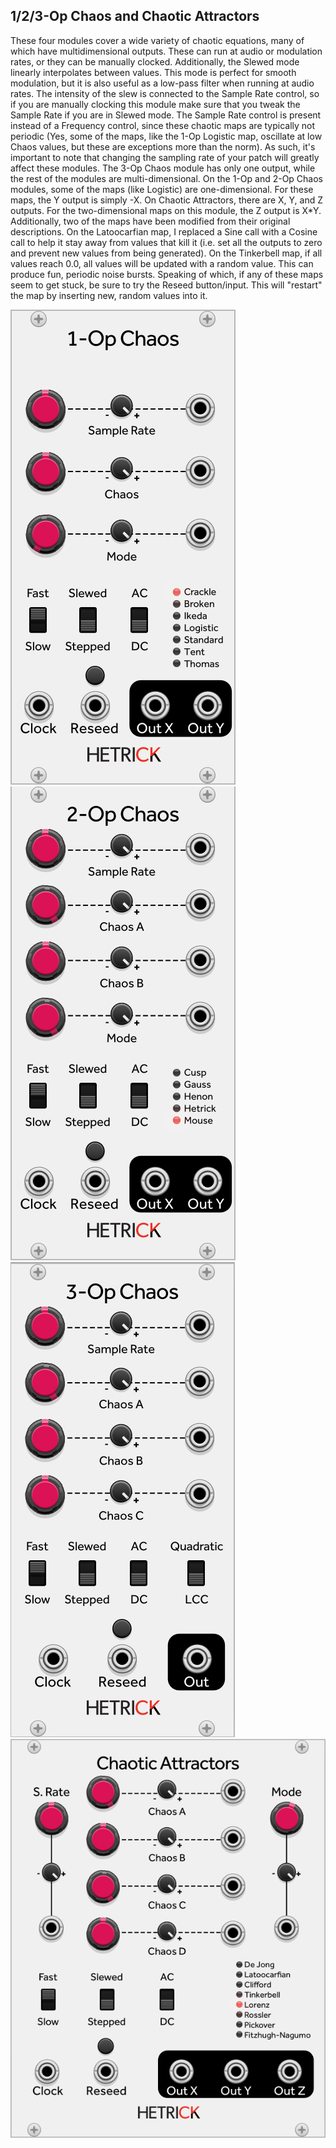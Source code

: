 ## 1/2/3-Op Chaos and Chaotic Attractors

These four modules cover a wide variety of chaotic equations, many of which have multidimensional outputs. These can run at audio or modulation rates, or they can be manually clocked. Additionally, the Slewed mode linearly interpolates between values. This mode is perfect for smooth modulation, but it is also useful as a low-pass filter when running at audio rates. The intensity of the slew is connected to the Sample Rate control, so if you are manually clocking this module make sure that you tweak the Sample Rate if you are in Slewed mode.
The Sample Rate control is present instead of a Frequency control, since these chaotic maps are typically not periodic (Yes, some of the maps, like the 1-Op Logistic map, oscillate at low Chaos values, but these are exceptions more than the norm). As such, it's important to note that changing the sampling rate of your patch will greatly affect these modules.
The 3-Op Chaos module has only one output, while the rest of the modules are multi-dimensional. On the 1-Op and 2-Op Chaos modules, some of the maps (like Logistic) are one-dimensional. For these maps, the Y output is simply -X. On Chaotic Attractors, there are X, Y, and Z outputs. For the two-dimensional maps on this module, the Z output is X*Y.
Additionally, two of the maps have been modified from their original descriptions. On the Latoocarfian map, I replaced a Sine call with a Cosine call to help it stay away from values that kill it (i.e. set all the outputs to zero and prevent new values from being generated). On the Tinkerbell map, if all values reach 0.0, all values will be updated with a random value. This can produce fun, periodic noise bursts.
Speaking of which, if any of these maps seem to get stuck, be sure to try the Reseed button/input. This will "restart" the map by inserting new, random values into it.

![Module](../Images/Modules/1OpChaos.png)
![Module](../Images/Modules/2OpChaos.png)
![Module](../Images/Modules/3OpChaos.png)
![Module](../Images/Modules/ChaoticAttractors.png)